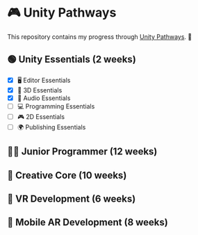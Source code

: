 # 🎮 Unity Pathways  

This repository contains my progress through [Unity Pathways](https://learn.unity.com/pathways). 🚀  

## 🟢 Unity Essentials (2 weeks)  

- [x] 🖥️ Editor Essentials  
- [x] 🎨 3D Essentials  
- [x] 🎵 Audio Essentials  
- [ ] 💻 Programming Essentials  
- [ ] 🎮 2D Essentials  
- [ ] 🌍 Publishing Essentials  

## 👨‍💻 Junior Programmer (12 weeks)  

## 🎨 Creative Core (10 weeks)  

## 🥽 VR Development (6 weeks)  

## 📱 Mobile AR Development (8 weeks)  

